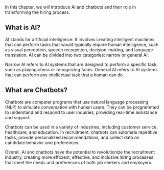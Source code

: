
In this chapter, we will introduce AI and chatbots and their role in transforming the hiring process.

What is AI?
-----------

AI stands for artificial intelligence. It involves creating intelligent machines that can perform tasks that would typically require human intelligence, such as visual perception, speech recognition, decision-making, and language translation. AI can be divided into two categories: narrow or general AI.

Narrow AI refers to AI systems that are designed to perform a specific task, such as playing chess or recognizing faces. General AI refers to AI systems that can perform any intellectual task that a human can do.

What are Chatbots?
------------------

Chatbots are computer programs that use natural language processing (NLP) to simulate conversation with human users. They can be programmed to understand and respond to user inquiries, providing real-time assistance and support.

Chatbots can be used in a variety of industries, including customer service, healthcare, and education. In recruitment, chatbots can automate repetitive tasks, provide personalized recommendations, and collect data on candidate behavior and preferences.

Overall, AI and chatbots have the potential to revolutionize the recruitment industry, creating more efficient, effective, and inclusive hiring processes that meet the needs and preferences of both job seekers and employers.
